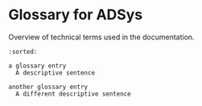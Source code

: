 # Glossary for ADSys

Overview of technical terms used in the documentation.

```{glossary}
:sorted:

a glossary entry
  A descriptive sentence

another glossary entry
  A different descriptive sentence
```
